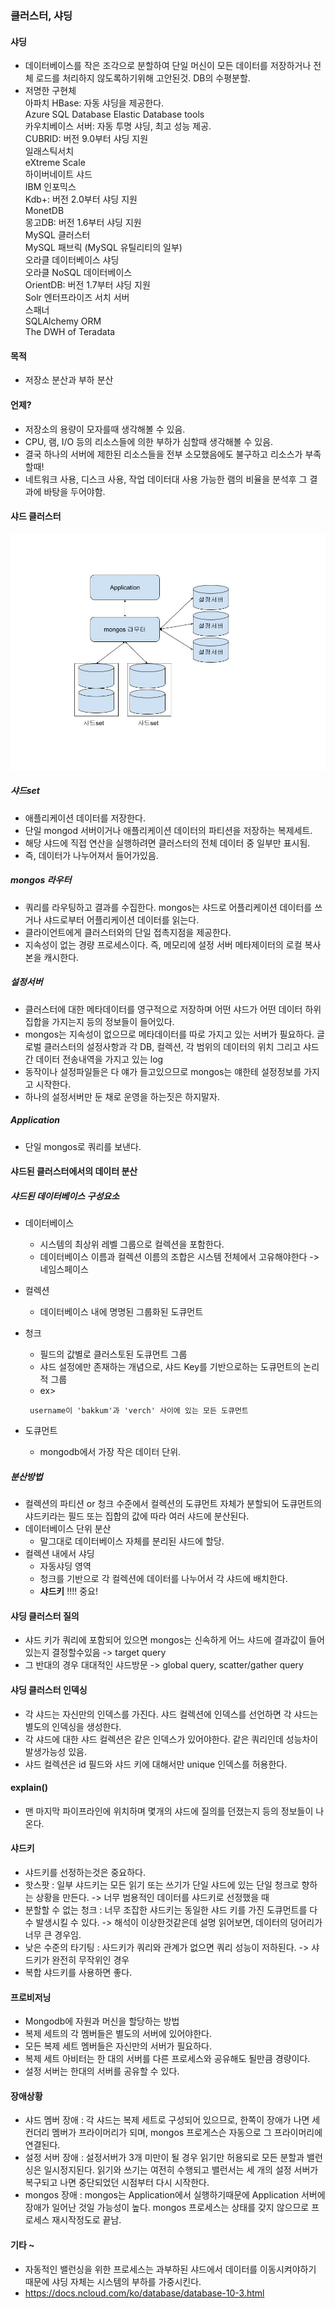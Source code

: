 ### 클러스터, 샤딩
#### 샤딩
 - 데이터베이스를 작은 조각으로 분할하여 단일 머신이 모든 데이터를 저장하거나 전체 로드를 처리하지 않도록하기위해 고안된것. DB의 수평분할.
 - 저명한 구현체  
 아파치 HBase: 자동 샤딩을 제공한다.  
 Azure SQL Database Elastic Database tools  
 카우치베이스 서버: 자동 투명 샤딩, 최고 성능 제공.  
 CUBRID: 버전 9.0부터 샤딩 지원  
 일래스틱서치  
 eXtreme Scale  
 하이버네이트 샤드  
 IBM 인포믹스  
 Kdb+: 버전 2.0부터 샤딩 지원  
 MonetDB  
 몽고DB: 버전 1.6부터 샤딩 지원  
 MySQL 클러스터  
 MySQL 패브릭 (MySQL 유틸리티의 일부)  
 오라클 데이터베이스 샤딩  
 오라클 NoSQL 데이터베이스  
 OrientDB: 버전 1.7부터 샤딩 지원  
 Solr 엔터프라이즈 서치 서버  
 스패너  
 SQLAlchemy ORM  
 The DWH of Teradata  

#### 목적
 - 저장소 분산과 부하 분산

#### 언제?
 - 저장소의 용량이 모자를때 생각해볼 수 있음.
 - CPU, 램, I/O 등의 리소스들에 의한 부하가 심할때 생각해볼 수 있음.
 - 결국 하나의 서버에 제한된 리소스들을 전부 소모했음에도 불구하고 리소스가 부족할때!
 - 네트워크 사용, 디스크 사용, 작업 데이터대 사용 가능한 램의 비율을 분석후 그 결과에 바탕을 두어야함.

#### 샤드 클러스터
![클러스터](./1.jpg)

##### 샤드set
 - 애플리케이션 데이터를 저장한다.
 - 단일 mongod 서버이거나 애플리케이션 데이터의 파티션을 저장하는 복제세트.
 - 해당 샤드에 직접 연산을 실행하려면 클러스터의 전체 데이터 중 일부만 표시됨.
 - 즉, 데이터가 나누어져서 들어가있음.

##### mongos 라우터
 - 쿼리를 라우팅하고 결과를 수집한다. mongos는 샤드로 어플리케이션 데이터를 쓰거나 샤드로부터 어플리케이션 데이터를 읽는다.
 - 클라이언트에게 클러스터와의 단일 접촉지점을 제공한다.
 - 지속성이 없는 경량 프로세스이다. 즉, 메모리에 설정 서버 메타제이터의 로컬 복사본을 캐시한다.

##### 설정서버
 - 클러스터에 대한 메타데이터를 영구적으로 저장하며 어떤 샤드가 어떤 데이터 하위 집합을 가지는지 등의 정보들이 들어있다.
 - mongos는 지속성이 없으므로 메타데이터를 따로 가지고 있는 서버가 필요하다. 글로벌 클러스터의 설정사항과 각 DB, 컬렉션, 각 범위의 데이터의 위치 그리고 샤드간 데이터 전송내역을 가지고 있는 log
 - 동작이나 설정파일들은 다 얘가 들고있으므로 mongos는 얘한테 설정정보를 가지고 시작한다.
 - 하나의 설정서버만 둔 채로 운영을 하는짓은 하지말자.

##### Application
 - 단일 mongos로 쿼리를 보낸다.

#### 샤드된 클러스터에서의 데이터 분산
##### 샤드된 데이터베이스 구성요소
 - 데이터베이스
   - 시스템의 최상위 레벨 그룹으로 컬렉션을 포함한다.
   - 데이터베이스 이름과 컬렉션 이름의 조합은 시스템 전체에서 고유해야한다 -> 네임스페이스

 - 컬렉션
    - 데이터베이스 내에 명명된 그룹화된 도큐먼트

 - 청크
   - 필드의 값별로 클러스토된 도큐먼트 그룹
   - 샤드 설정에만 존재하는 개념으로, 샤드 Key를 기반으로하는 도큐먼트의 논리적 그룹
   - ex>
   ~~~
    username이 'bakkum'과 'verch' 사이에 있는 모든 도큐먼트
   ~~~

 - 도큐먼트
    - mongodb에서 가장 작은 데이터 단위.

##### 분산방법
 - 컬렉션의 파티션 or 청크 수준에서 컬렉션의 도큐먼트 자체가 분할되어 도큐먼트의 샤드키라는 필드 또는 집합의 값에 따라 여러 샤드에 분산된다.
 - 데이터베이스 단위 분산
    - 말그대로 데이터베이스 자체를 분리된 샤드에 할당.
 - 컬렉션 내에서 샤딩
    - 자동샤딩 영역
    - 청크를 기반으로 각 컬렉션에 데이터를 나누어서 각 샤드에 배치한다.
    - **샤드키** !!!! 중요!

#### 샤딩 클러스터 질의
 - 샤드 키가 쿼리에 포함되어 있으면 mongos는 신속하게 어느 샤드에 결과값이 들어있는지 결정할수있음 -> target query
 - 그 반대의 경우 대대적인 샤드방문 -> global query, scatter/gather query

#### 샤딩 클러스터 인덱싱
 - 각 샤드는 자신만의 인덱스를 가진다. 샤드 컬렉션에 인덱스를 선언하면 각 샤드는 별도의 인덱싱을 생성한다.
 - 각 샤드에 대한 샤드 컬렉션은 같은 인덱스가 있어야한다. 같은 쿼리인데 성능차이 발생가능성 있음.
 - 샤드 컬렉션은 id 필드와 샤드 키에 대해서만 unique 인덱스를 허용한다.

#### explain()
 - 맨 마지막 파이프라인에 위치하며 몇개의 샤드에 질의를 던졌는지 등의 정보들이 나온다.

#### 샤드키
 - 샤드키를 선정하는것은 중요하다.
 - 핫스팟 : 일부 샤드키는 모든 읽기 또는 쓰기가 단일 샤드에 있는 단일 청크로 향하는 상황을 만든다. -> 너무 범용적인 데이터를 샤드키로 선정했을 때
 - 분할할 수 없는 청크 : 너무 조잡한 샤드키는 동일한 샤드 키를 가진 도큐먼트를 다수 발생시킬 수 있다. -> 해석이 이상한것같은데 설명 읽어보면, 데이터의 덩어리가 너무 큰 경우임.
 - 낮은 수준의 타기팅 : 사드키가 쿼리와 관계가 없으면 쿼리 성능이 저하된다. -> 샤드키가 완전히 무작위인 경우
 - 복합 샤드키를 사용하면 좋다.

#### 프로비저닝
 - Mongodb에 자원과 머신을 할당하는 방법
 - 복제 세트의 각 멤버들은 별도의 서버에 있어야한다.
 - 모든 복제 세트 멤버들은 자신만의 서버가 필요하다.
 - 복제 세트 아비터는 한 대의 서버를 다른 프로세스와 공유해도 될만큼 경량이다.
 - 설정 서버는 한대의 서버를 공유할 수 있다.

#### 장애상황
 - 샤드 멤버 장애 : 각 샤드는 복제 세트로 구성되어 있으므로, 한쪽이 장애가 나면 세컨더리 멤버가 프라이머리가 되며, mongos 프로게스슨 자동으로 그 프라이머리에 연결된다.
 - 설정 서버 장애 : 설정서버가 3개 미만이 될 경우 읽기만 허용되로 모든 분할과 밸런싱은 일시정지된다. 읽기와 쓰기는 여전히 수행되고 밸런서는 세 개의 설정 서버가 복구되고 나면 중단되었던 시점부터 다시 시작한다.
 - mongos 장애 :  mongos는 Application에서 실행하기때문에 Application 서버에 장애가 일어난 것일 가능성이 높다. mongos 프로세스는 상태를 갖지 않으므로 프로세스 재시작정도로 끝남.

#### 기타 ~
 - 자동적인 밸런싱을 위한 프로세스는 과부하된 샤드에서 데이터를 이동시켜야하기 때문에 샤딩 자체는 시스템의 부하를 가중시킨다.
 - https://docs.ncloud.com/ko/database/database-10-3.html
